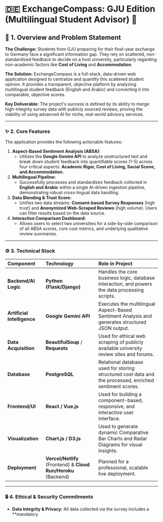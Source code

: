 # 🇩🇪 ExchangeCompass: GJU Edition (Multilingual Student Advisor) 🧭

## 🚀 1. Overview and Problem Statement

**The Challenge:** Students from GJU preparing for their final-year exchange to Germany face a significant information gap. They rely on scattered, non-standardized feedback to decide on a host university, particularly regarding non-academic factors like **Cost of Living** and **Accommodation**.

**The Solution:** ExchangeCompass is a full-stack, data-driven web application designed to centralize and quantify this scattered student opinion. It provides a transparent, objective platform by analyzing multilingual student feedback (English and Arabic) and converting it into comparable, objective scores.

**Key Deliverable:** The project's success is defined by its ability to merge high-integrity survey data with publicly sourced reviews, proving the viability of using advanced AI for niche, real-world advisory services.

---

### ✨ 2. Core Features

The application provides the following actionable features:

1.  **Aspect-Based Sentiment Analysis (ABSA):**
    * Utilizes the **Google Gemini API** to analyze unstructured text and break down student feedback into quantifiable scores (1-5) across four critical aspects: **Academic Rigor, Cost of Living, Social Scene, and Accommodation.**
2.  **Multilingual Pipeline:**
    * Successfully processes and standardizes feedback collected in **English and Arabic** within a single AI-driven ingestion pipeline, demonstrating robust cross-lingual data handling.
3.  **Data Blending & Trust Score:**
    * Unifies two data streams: **Consent-based Survey Responses** (high trust) and **Anonymized Web-Scraped Reviews** (high volume). Users can filter results based on the data source.
4.  **Interactive Comparison Dashboard:**
    * Allows users to select two universities for a side-by-side comparison of all ABSA scores, core cost metrics, and underlying qualitative review summaries.

---

### ⚙️ 3. Technical Stack

| Component | Technology | Role in Project |
| :--- | :--- | :--- |
| **Backend/AI Logic** | **Python (Flask/Django)** | Handles the core business logic, database interaction, and powers the data processing scripts. |
| **Artificial Intelligence** | **Google Gemini API** | Executes the multilingual Aspect-Based Sentiment Analysis and generates structured JSON output. |
| **Data Acquisition** | **BeautifulSoup** / **Requests** | Used for ethical web scraping of publicly available university review sites and forums. |
| **Database** | **PostgreSQL** | Relational database used for storing structured cost data and the processed, enriched sentiment scores. |
| **Frontend/UI** | **React / Vue.js** | Used for building a component-based, responsive, and interactive user interface. |
| **Visualization** | **Chart.js / D3.js** | Used to generate dynamic Comparative Bar Charts and Radar Diagrams for visual insights. |
| **Deployment** | **Vercel/Netlify** (Frontend) & **Cloud Run/Heroku** (Backend) | Planned for a professional, scalable live deployment. |

---

### 🔒 4. Ethical & Security Commitments

* **Data Integrity & Privacy:** All data collected via the survey includes a **mandatory
